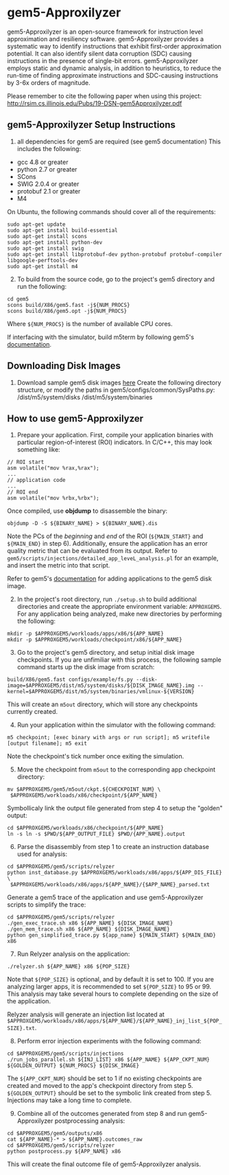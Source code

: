 # gem5-Approxilyzer

gem5-Approxilyzer is an open-source framework for instruction level approximation 
and resiliency software. gem5-Approxilyzer provides a systematic way to identify 
instructions that exhibit first-order approximation potential. It can also identify 
silent data corruption (SDC) causing instructions in the presence of single-bit errors. 
gem5-Approxilyzer employs static and dynamic analysis, in addition to heuristics, to reduce 
the run-time of finding approximate instructions and SDC-causing instructions by 3-6x 
orders of magnitude.

Please remember to cite the following paper when using this project:
http://rsim.cs.illinois.edu/Pubs/19-DSN-gem5Approxilyzer.pdf

## gem5-Approxilyzer Setup Instructions
1. all dependencies for gem5 are required (see gem5 documentation) This includes the following:

  * gcc 4.8 or greater
  * python 2.7 or greater
  * SCons
  * SWIG 2.0.4 or greater
  * protobuf 2.1 or greater
  * M4

   On Ubuntu, the following commands should cover all of the requirements:
   
```
sudo apt-get update
sudo apt-get install build-essential
sudo apt-get install scons
sudo apt-get install python-dev
sudo apt-get install swig
sudo apt-get install libprotobuf-dev python-protobuf protobuf-compiler libgoogle-perftools-dev
sudo apt-get install m4
```
2. To build from the source code, go to the project's gem5 directory and run the following:
```
cd gem5
scons build/X86/gem5.fast -j${NUM_PROCS}
scons build/X86/gem5.opt -j${NUM_PROCS}
```

   Where `${NUM_PROCS}` is the number of available CPU cores.  
   
If interfacing with the simulator, build m5term by following gem5's [documentation](http://gem5.org/M5term).

## Downloading Disk Images
1. Download sample gem5 disk images [here](https://uofi.box.com/s/6h0ep96pbi5sexygmyobt778wyqfl3r6)
Create the following directory structure, or modify the paths in
gem5/configs/common/SysPaths.py: /dist/m5/system/disks
                            /dist/m5/system/binaries


## How to use gem5-Approxilyzer
1. Prepare your application. First, compile your application binaries with particular region-of-interest (ROI) indicators. In C/C++, this may look something like:
```
// ROI start
asm volatile("mov %rax,%rax");
...
// application code
...
// ROI end
asm volatile("mov %rbx,%rbx");
```
Once compiled, use **objdump** to disassemble the binary:
```
objdump -D -S ${BINARY_NAME} > ${BINARY_NAME}.dis
```
Note the PCs of the *beginning* and *end* of the ROI (`${MAIN_START}` and `${MAIN_END}` in step 6). 
Additionally, ensure the application has an error quality metric that can be evaluated from its output. Refer to `gem5/scripts/injections/detailed_app_leveL_analysis.pl` for an example, and insert the metric into that script.

Refer to gem5's [documentation](http://gem5.org/Disk_images) for adding applications to the gem5 disk image.

2. In the project's root directory, run `./setup.sh` to build additional directories and create the appropriate environment variable: `APPROXGEM5`. For any application being analyzed, make new directories by performing the following:
```
mkdir -p $APPROXGEM5/workloads/apps/x86/${APP_NAME}
mkdir -p $APPROXGEM5/workloads/checkpoint/x86/${APP_NAME}
```
3. Go to the project's gem5 directory, and setup initial disk image checkpoints. If you are unfimiliar with this process, the following sample command starts up the disk image from scratch:
```
build/X86/gem5.fast configs/example/fs.py --disk-image=$APPROXGEM5/dist/m5/system/disks/${DISK_IMAGE_NAME}.img --kernel=$APPROXGEM5/dist/m5/system/binaries/vmlinux-${VERSION}
```
This will create an `m5out` directory, which will store any checkpoints currently created.

4. Run your application within the simulator with the following command:
```
m5 checkpoint; [exec binary with args or run script]; m5 writefile [output filename]; m5 exit
```
Note the checkpoint's tick number once exiting the simulation.

5. Move the checkpoint from `m5out` to the corresponding app checkpoint directory:
```
mv $APPROXGEM5/gem5/m5out/ckpt.${CHECKPOINT_NUM} \
 $APPROXGEM5/workloads/x86/checkpoint/${APP_NAME}
```
Symbollicaly link the output file generated from step 4 to setup the "golden" output:
```
cd $APPROXGEM5/workloads/x86/checkpoint/${APP_NAME}
ln -s ln -s $PWD/${APP_OUTPUT_FILE} $PWD/{APP_NAME}.output
```

6. Parse the disassembly from step 1 to create an instruction database used for analysis:
```
cd $APPROXGEM5/gem5/scripts/relyzer
python inst_database.py $APPROXGEM5/workloads/x86/apps/${APP_DIS_FILE} \
 $APPROXGEM5/workloads/x86/apps/${APP_NAME}/{$APP_NAME}_parsed.txt
```
Generate a gem5 trace of the application and use gem5-Approxilyzer scripts to simplify the trace:
```
cd $APPROXGEM5/gem5/scripts/relyzer
./gen_exec_trace.sh x86 ${APP_NAME} ${DISK_IMAGE_NAME}
./gen_mem_trace.sh x86 ${APP_NAME} ${DISK_IMAGE_NAME}
python gen_simplified_trace.py ${app_name} ${MAIN_START} ${MAIN_END} x86
```

7. Run Relyzer analysis on the application:
```
./relyzer.sh ${APP_NAME} x86 ${POP_SIZE}
```
Note that `${POP_SIZE}` is optional, and by default it is set to 100. If you are analyzing larger apps, it is recommended to set `${POP_SIZE}` to 95 or 99. This analysis may take several hours to complete depending on the size of the application.

Relyzer analysis will generate an injection list located at `$APPROXGEM5/workloads/x86/apps/${APP_NAME}/${APP_NAME}_inj_list_${POP_SIZE}.txt`.

8. Perform error injection experiments with the following command:
```
cd $APPROXGEM5/gem5/scripts/injections
./run_jobs_parallel.sh ${INJ_LIST} x86 ${APP_NAME} ${APP_CKPT_NUM} ${GOLDEN_OUTPUT} ${NUM_PROCS} ${DISK_IMAGE}
```
The `${APP_CKPT_NUM}` should be set to 1 if no existing checkpoints are created and moved to the app's checkpoint directory from step 5. `${GOLDEN_OUTPUT}` should be set to the symbolic link created from step 5. Injections may take a long time to complete.

9. Combine all of the outcomes generated from step 8 and run gem5-Approxilyzer postprocessing analysis:
```
cd $APPROXGEM5/gem5/outputs/x86
cat ${APP_NAME}-* > ${APP_NAME}.outcomes_raw
cd $APPROXGEM5/gem5/scripts/relyzer
python postprocess.py ${APP_NAME} x86 
```
This will create the final outcome file of gem5-Approxilyzer analysis.
